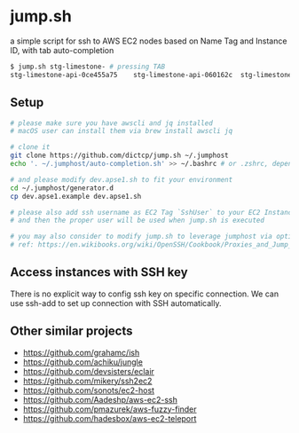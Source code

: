 # jump.sh
a simple script for ssh to AWS EC2 nodes based on Name Tag and Instance ID, with tab auto-completion

```bash
$ jump.sh stg-limestone- # pressing TAB
stg-limestone-api-0ce455a75    stg-limestone-api-060162c  stg-limestone-worker-0791deb1d  
```

## Setup

```bash
# please make sure you have awscli and jq installed
# macOS user can install them via brew install awscli jq

# clone it
git clone https://github.com/dictcp/jump.sh ~/.jumphost
echo '. ~/.jumphost/auto-completion.sh' >> ~/.bashrc # or .zshrc, depending which shell you use

# and please modify dev.apse1.sh to fit your environment
cd ~/.jumphost/generator.d
cp dev.apse1.example dev.apse1.sh

# please also add ssh username as EC2 Tag `SshUser` to your EC2 Instances
# and then the proper user will be used when jump.sh is executed

# you may also consider to modify jump.sh to leverage jumphost via option `ProxyJump`
# ref: https://en.wikibooks.org/wiki/OpenSSH/Cookbook/Proxies_and_Jump_Hosts
```

## Access instances with SSH key

There is no explicit way to config ssh key on specific connection.
We can use ssh-add to set up connection with SSH automatically.

## Other similar projects

- https://github.com/grahamc/ish
- https://github.com/achiku/jungle
- https://github.com/devsisters/eclair
- https://github.com/mikery/ssh2ec2
- https://github.com/sonots/ec2-host
- https://github.com/Aadeshp/aws-ec2-ssh
- https://github.com/pmazurek/aws-fuzzy-finder
- https://github.com/hadesbox/aws-ec2-teleport
